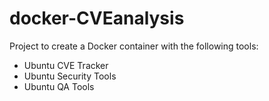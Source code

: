# docker-CVEanalysis
Project to create a Docker container with the following tools:

* Ubuntu CVE Tracker
* Ubuntu Security Tools
* Ubuntu QA Tools
